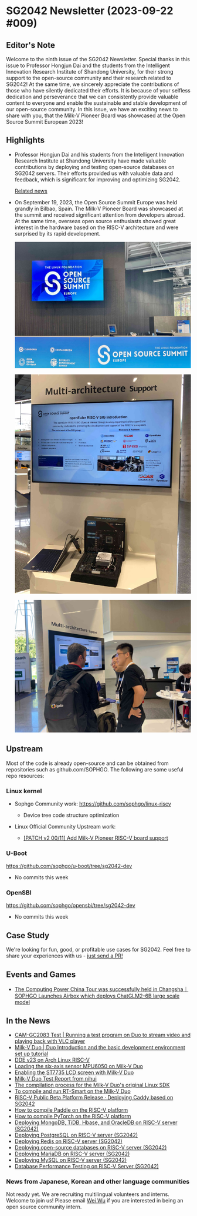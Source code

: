 # SG2042 Newsletter (2023-09-22 #009)

## Editor's Note

Welcome to the ninth issue of the SG2042 Newsletter. Special thanks in this issue to Professor Hongjun Dai and the students from the Intelligent Innovation Research Institute of Shandong University, for their strong support to the open-source community and their research related to SG2042! At the same time, we sincerely appreciate the contributions of those who have silently dedicated their efforts. It is because of your selfless dedication and perseverance that we can consistently provide valuable content to everyone and enable the sustainable and stable development of our open-source community. In this issue, we have an exciting news to share with you, that the Milk-V Pioneer Board was showcased at the Open Source Summit European 2023!

## Highlights

+ Professor Hongjun Dai and his students from the Intelligent Innovation Research Institute at Shandong University have made valuable contributions by deploying and testing open-source databases on SG2042 servers. Their efforts provided us with valuable data and feedback, which is significant for improving and optimizing SG2042.

  [Related news](https://forum.sophgo.com/t/sg2042/282)

+ On September 19, 2023, the Open Source Summit Europe was held grandly in Bilbao, Spain. The Milk-V Pioneer Board was showcased at the summit and received significant attention from developers abroad. At the same time, overseas open source enthusiasts showed great interest in the hardware based on the RISC-V architecture and were surprised by its rapid development.

  ![13.jpg](./images/13.jpg)

  

  ![14.jpg](./images/14.jpg)

  

  ![15.jpg](./images/15.jpg)

## Upstream

Most of the code is already open-source and can be obtained from repositories such as github.com/SOPHGO. The following are some useful repo resources:

### Linux kernel

- Sophgo Community work: https://github.com/sophgo/linux-riscv

  + Device tree code structure optimization

- Linux Official Community Upstream work:

  - [[PATCH v2 00/11] Add Milk-V Pioneer RISC-V board support](https://lore.kernel.org/linux-riscv/cover.1695189879.git.wangchen20@iscas.ac.cn/)


### U-Boot

https://github.com/sophgo/u-boot/tree/sg2042-dev

+ No commits this week

### OpenSBI

https://github.com/sophgo/opensbi/tree/sg2042-dev

+ No commits this week

## Case Study

We're looking for fun, good, or profitable use cases for SG2042. Feel free to share your experiences with us - [just send a PR!](https://github.com/sophgocommunity/SG2042-Newsletter/pulls)

## Events and Games

+ [The Computing Power China Tour was successfully held in Changsha｜SOPHGO Launches Airbox which deploys ChatGLM2-6B large scale model](https://mp.weixin.qq.com/s/RETR5DQmNhd-OZHZ0Ag-6g)


## In the News

+ [CAM-GC2083 Test | Running a test program on Duo to stream video and playing back with VLC player](https://b23.tv/4bSgJ92)
+ [Milk-V Duo | Duo Introduction and the basic development environment set up tutorial](https://b23.tv/5gx1sC6)
+ [DDE v23 on Arch Linux RISC-V](https://twitter.com/felixonmars/status/1704943664366244276)
+ [Loading the six-axis sensor MPU6050 on Milk-V Duo](https://community.milkv.io/t/i2c-milk-v-duo-mpu6050/626/1)
+ [Enabling the ST7735 LCD screen with Milk-V Duo](https://community.milkv.io/t/spi-milk-v-duo-st7735/625/1)
+ [Milk-V Duo Test Report from nihui](https://github.com/nihui/milkv-duo-test)
+ [The compilation process for the Milk-V Duo's original Linux SDK](https://zhuanlan.zhihu.com/p/657030662)
+ [To compile and run RT-Smart on the Milk-V Duo](https://zhuanlan.zhihu.com/p/657033587)
+ [RISC-V Public Beta Platform Release · Deploying Caddy based on SG2042](https://mp.weixin.qq.com/s/qe9lVK_viErCEDsHNRKSdQ)
+ [How to compile Paddle on the RISC-V platform](https://zhuanlan.zhihu.com/p/655278471)
+ [How to compile PyTorch on the RISC-V platform](https://zhuanlan.zhihu.com/p/655277146)
+ [Deploying MongoDB, TiDB, Hbase, and OracleDB on RISC-V server (SG2042)](https://zhuanlan.zhihu.com/p/655276238)
+ [Deploying PostgreSQL on RISC-V server (SG2042)](https://zhuanlan.zhihu.com/p/655269828)
+ [Deploying Redis on RISC-V server (SG2042)](https://zhuanlan.zhihu.com/p/655268242)
+ [Deploying open-source databases on RISC-V server (SG2042)](https://zhuanlan.zhihu.com/p/655077069)
+ [Deploying MariaDB on RISC-V server (SG2042)](https://zhuanlan.zhihu.com/p/655261937)
+ [Deploying MySQL on RISC-V server (SG2042)](https://zhuanlan.zhihu.com/p/655254888)
+ [Database Performance Testing on RISC-V Server (SG2042)](https://zhuanlan.zhihu.com/p/656961169)

### News from Japanese, Korean and other language communities

Not ready yet. We are recruiting multilingual volunteers and interns. Welcome to join us! Please email [Wei Wu](mailto:wuwei2016@iscas.ac.cn) if you are interested in being an open source community intern.
